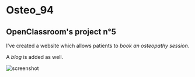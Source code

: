 # Osteo_94

## OpenClassroom's project n°5

I've created a website which allows patients to _book an osteopathy session_. 

A _blog_ is added as well.

![screenshot](http://i.imgur.com/U9hTxxh.jpg)

